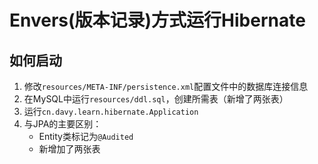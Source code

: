 # Envers(版本记录)方式运行Hibernate


## 如何启动
1. 修改`resources/META-INF/persistence.xml`配置文件中的数据库连接信息
2. 在MySQL中运行`resources/ddl.sql`，创建所需表（新增了两张表）
3. 运行`cn.davy.learn.hibernate.Application`
4. 与JPA的主要区别：
   * Entity类标记为`@Audited`
   * 新增加了两张表